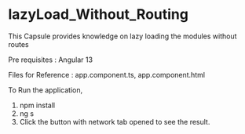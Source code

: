 # lazyLoad_Without_Routing
This Capsule provides knowledge on lazy loading the modules without routes

Pre requisites : Angular 13

Files for Reference : app.component.ts, app.component.html

To Run the application,
  1. npm install
  2. ng s
  3. Click the button with network tab opened to see the result.

